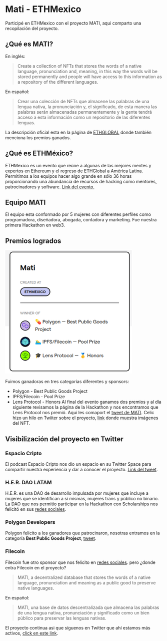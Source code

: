 # Mati - ETHMexico

Participé en ETHMexico con el proyecto MATI, aqui comparto una recopilación del proyecto.
## ¿Qué es MATI?
En inglés:
> Create a collection of NFTs that stores the words of a native language, pronunciation and, meaning, in this way the words will be stored permanently and people will have access to this information as a repository of the different languages.

En español:
> Crear una colección de NFTs que almacene las palabras de una lengua nativa, la pronunciación y, el significado, de esta manera las palabras serán almacenadas permanentemente y la gente tendrá acceso a esta información como un repositorio de las diferentes lenguas.

La descripción oficial esta en la página de [ETHGLOBAL](https://ethglobal.com/showcase/mati-twmdv) donde también menciona los premios ganados.
## ¿Qué es ETHMéxico?
ETHMexico es un evento que reúne a algunas de las mejores mentes y expertos en Ethereum y el regreso de ETHGlobal a América Latina. Permitimos a los equipos hacer algo grande en sólo 36 horas proporcionando una abundancia de recursos de hacking como mentores, patrocinadores y software. [Link del evento.](https://mexico.ethglobal.)


## Equipo MATI
El equipo esta conformado por 5 mujeres con diferentes perfiles como programadora, diseñadora, abogada, contadora y marketing. Fue nuestra primera Hackathon en web3.
## Premios logrados
![Premios de MATI](../assets/20220907matiwinner.png)

Fuimos ganadoras en tres categorías diferentes y sponsors:
- Polygon - Best Public Goods Project
- IPFS/Filecoin - Pool Prize
- Lens Protocol - Honors
Al final del evento ganamos dos premios y al día siguiente revisamos la página de la Hackathon y nos encontramos que Lens Protocol nos premió. Aqui les comaport el [tweet de MATI](https://twitter.com/MatiComunidad/status/1561801291642425345?s=20&t=1wHEOtZL_iKkJlyLIQFaVw).
Celic hizo un hilo en Twiiter sobre el proyecto, [link](https://twitter.com/CelicTorresz/status/1561493773955334145) donde muestra imágenes del NFT.

## Visibilización del proyecto en Twitter
### Espacio Cripto
El podcast Espacio Cripto nos dio un espacio en su Twitter Space para compartir nuestra experiencia y dar a conocer el proyecto. [Link del tweet](https://twitter.com/EspacioCripto/status/1562563433471455232?s=20&t=1wHEOtZL_iKkJlyLIQFaVw).
### H.E.R. DAO LATAM
H.E.R. es una DAO de desarrollo impulsada por mujeres que incluye a mujeres que se identifican a sí mismas, mujeres trans y público no binario. La DAO que nos permitio participar en la Hackathon con Scholarships nos felicitó en sus [redes sociales](https://twitter.com/herdaolatam/status/1562198099866812418?s=20&t=1wHEOtZL_iKkJlyLIQFaVw).
### Polygon Developers
Polygon felicito a los ganadores que patrocinaron, nosotras entramos en la categoría **Best Public Goods Project**, [tweet](https://twitter.com/0xPolygonDevs/status/1561496029744304129?s=20&t=1wHEOtZL_iKkJlyLIQFaVw).

### Filecoin
Filecoin fue otro sponsor que nos felicito en [redes sociales](https://twitter.com/Filecoin/status/1565072438022529026). pero ¿donde entra Filecoin en el proyecto?
> MATI, a decentralized database that stores the words of a native language, pronunciation and meaning as a public good to preserve native languages.

En español:
> MATI, una base de datos descentralizada que almacena las palabras de una lengua nativa, pronunciación y significado como un bien público para preservar las lenguas nativas.

El proyecto continua asi que síguenos en Twitter que ahí estamos más activos, [click en  este link](https://twitter.com/MatiComunidad/status/1573026528270684160?s=20&t=1wHEOtZL_iKkJlyLIQFaVw).
